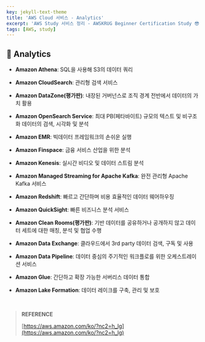 ```yaml
---
key: jekyll-text-theme
title: 'AWS Cloud 서비스 - Analytics'
excerpt: 'AWS Study 서비스 정리 - AWSKRUG Beginner Certification Study 😎'
tags: [AWS, study] 
---
```




## :mag_right: Analytics

* **Amazon Athena**: SQL을 사용해 S3의 데이터 쿼리

* **Amazon CloudSearch**: 관리형 검색 서비스

* **Amazon DataZone(평가판)**: 내장된 거버넌스로 조직 경계 전반에서 데이터의 가치 활용

* **Amazon OpenSearch Service**: 최대 PB(페타바이트) 규모의 텍스트 및 비구조화 데이터의 검색, 시각화 및 분석

* **Amazon EMR**: 빅데이터 프레임워크의 손쉬운 실행

* **Amazon Finspace**: 금융 서비스 산업을 위한 분석

* **Amazon Kenesis**: 실시간 비디오 및 데이터 스트림 분석

* **Amazon Managed Streaming for Apache Kafka**: 완전 관리형 Apache Kafka 서비스

* **Amazon Redshift**: 빠르고 간단하며 비용 효율적인 데이터 웨어하우징

* **Amazon QuickSight**: 빠른 비즈니스 분석 서비스

* **Amazon Clean Rooms(평가판)**: 기반 데이터를 공유하거나 공개하지 않고 데이터 세트에 대한 매칭, 분석 및 협업 수행

* **Amazon Data Exchange**: 클라우드에서 3rd party 데이터 검색, 구독 및 사용

* **Amazon Data Pipeline**: 데이터 중심의 주기적인 워크플로를 위한 오케스트레이션 서비스

* **Amazon Glue**: 간단하고 확장 가능한 서버리스 데이터 통합

* **Amazon Lake Formation**: 데이터 레이크를 구축, 관리 및 보호





<br/>

> **REFERENCE**
>
> [https://aws.amazon.com/ko/?nc2=h_lg](https://aws.amazon.com/ko/?nc2=h_lg)
